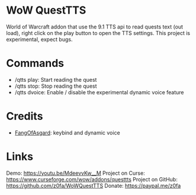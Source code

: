 # WoW QuestTTS
World of Warcraft addon that use the 9.1 TTS api to read quests text (out load), right click on the play button to open the TTS settings.
This project is experimental, expect bugs.

# Commands
- /qtts play: Start reading the quest  
- /qtts stop: Stop reading the quest  
- /qtts dvoice: Enable / disable the experimental dynamic voice feature  

# Credits
- [FangOfAsgard](https://www.curseforge.com/members/fangofasgard): keybind and dynamic voice

# Links
Demo: https://youtu.be/MdeevvKw__M
Project on Curse: https://www.curseforge.com/wow/addons/questtts
Project on GitHub: https://github.com/z0fa/WoWQuestTTS
Donate: https://paypal.me/z0fa
